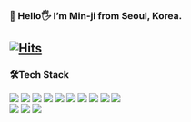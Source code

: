 ### 🌱 Hello🖐 I’m Min-ji from Seoul, Korea.
[![Hits](https://hits.seeyoufarm.com/api/count/incr/badge.svg?url=https%3A%2F%2Fgithub.com%2FMinn-ji%2Fhit-counter&count_bg=%2379C83D&title_bg=%23555555&icon=&icon_color=%23E7E7E7&title=hits&edge_flat=false)](https://hits.seeyoufarm.com)
---
### 🛠️Tech Stack
<!-- **Language**<br> -->
<img src="https://img.shields.io/badge/pytorch-EE4C2C?style=flat-square&logo=pytorch&logoColor=white"/><a>
<img src="https://img.shields.io/badge/tensorflow-FF6F00?style=flat-square&logo=tensorflow&logoColor=white"/>
<img src="https://img.shields.io/badge/keras-D00000?style=flat-square&logo=keras&logoColor=white"/>
<img src="https://img.shields.io/badge/scikit learn-F7931E?style=flat-square&logo=scikitlearn&logoColor=white"/>
<img src="https://img.shields.io/badge/huggingface-FFD21E?style=flat-square&logo=huggingface&logoColor=black"/>
<img src="https://img.shields.io/badge/Git-F05032?style=flat-square&logo=Git&logoColor=white"/>
<img src="https://img.shields.io/badge/mysql-4479A1?style=flat-square&logo=mysql&logoColor=white"/>
<img src="https://img.shields.io/badge/vue.js-4FC08D?style=flat-square&logo=vuedotjs&logoColor=white"/>
<img src="https://img.shields.io/badge/Django-092E20?style=flat-square&logo=Django&logoColor=white"/>
<img src="https://img.shields.io/badge/pycharm-000000?style=flat-square&logo=pycharm&logoColor=white"/><br>
<img src="https://img.shields.io/badge/W&B-FFBE00?style=flat-square&logo=weightsandbiases&logoColor=black"/>
<img src="https://img.shields.io/badge/Python-3776AB?style=flat-square&logo=Python&logoColor=white"/>
<img src="https://img.shields.io/badge/notion-000000?style=flat-square&logo=Notion&logoColor=white"/>



<!-- ![Anurag's GitHub stats](https://github-readme-stats.vercel.app/api?username=anuraghazra&show_icons=true&theme=dracula) -->

